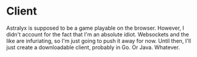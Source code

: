 # Client
Astralyx is supposed to be a game playable on the browser. However, I didn't account for the fact that I'm an absolute idiot. Websockets and the like are infuriating, so I'm just going to push it away for now. Until then, I'll just create  a downloadable client, probably in Go. Or Java. Whatever.
